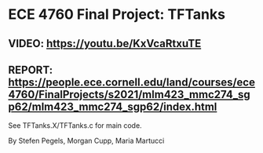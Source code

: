 # ECE 4760 Final Project: TFTanks
## VIDEO: https://youtu.be/KxVcaRtxuTE
## REPORT: https://people.ece.cornell.edu/land/courses/ece4760/FinalProjects/s2021/mlm423_mmc274_sgp62/mlm423_mmc274_sgp62/index.html
See TFTanks.X/TFTanks.c for main code.

By Stefen Pegels, Morgan Cupp, Maria Martucci
